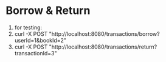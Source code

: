 # Borrow & Return
1. for testing: 
2. curl -X POST "http://localhost:8080/transactions/borrow?userId=1&bookId=2"
3. curl -X POST "http://localhost:8080/transactions/return?transactionId=3"
